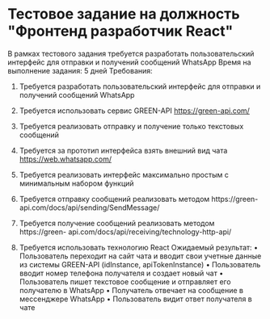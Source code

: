 # Тестовое задание на должность "Фронтенд разработчик React"
В рамках тестового задания требуется разработать пользовательский интерфейс для
отправки и получений сообщений WhatsApp
Время на выполнение задания: 5 дней
Требования:
1. Требуется разработать пользовательский интерфейс для отправки и получений
сообщений WhatsApp
2. Требуется использовать сервис GREEN-API https://green-api.com/
3. Требуется реализовать отправку и получение только текстовых сообщений
4. Требуется за прототип интерфейса взять внешний вид чата
https://web.whatsapp.com/
5. Требуется реализовать интерфейс максимально простым с минимальным набором
функций

6. Требуется отправку сообщений реализовать методом https://green-
api.com/docs/api/sending/SendMessage/

7. Требуется получение сообщений реализовать методом https://green-
api.com/docs/api/receiving/technology-http-api/

8. Требуется использовать технологию React
Ожидаемый результат:
• Пользователь переходит на сайт чата и вводит свои учетные данные из
системы GREEN-API (idInstance, apiTokenInstance)
• Пользователь вводит номер телефона получателя и создает новый чат
• Пользователь пишет текстовое сообщение и отправляет его получателю в
WhatsApp
• Получатель отвечает на сообщение в мессенджере WhatsApp
• Пользователь видит ответ получателя в чате
